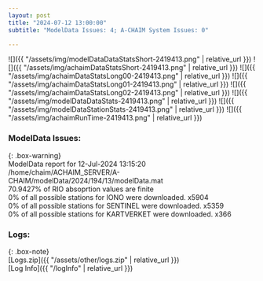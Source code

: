 ```yaml
---
layout: post
title: "2024-07-12 13:00:00"
subtitle: "ModelData Issues: 4; A-CHAIM System Issues: 0"

---
```


![]({{ "/assets/img/modelDataDataStatsShort-2419413.png" | relative_url }})
![]({{ "/assets/img/achaimDataStatsShort-2419413.png" | relative_url }})
![]({{ "/assets/img/achaimDataStatsLong00-2419413.png" | relative_url }})
![]({{ "/assets/img/achaimDataStatsLong01-2419413.png" | relative_url }})
![]({{ "/assets/img/achaimDataStatsLong02-2419413.png" | relative_url }})
![]({{ "/assets/img/modelDataDataStats-2419413.png" | relative_url }})
![]({{ "/assets/img/modelDataStationStats-2419413.png" | relative_url }})
![]({{ "/assets/img/achaimRunTime-2419413.png" | relative_url }})


### ModelData Issues:  
  
{: .box-warning}  
 ModelData report for 12-Jul-2024 13:15:20   
 /home/chaim/ACHAIM_SERVER/A-CHAIM/modelData/2024/194/13/modelData.mat   
 70.9427% of RIO absoprtion values are finite   
 0% of all possible stations for IONO were downloaded. x5904   
 0% of all possible stations for SENTINEL were downloaded. x5359   
 0% of all possible stations for KARTVERKET were downloaded. x366   
  


### Logs:  
  
{: .box-note}  
[Logs.zip]({{ "/assets/other/logs.zip" | relative_url }})  
[Log Info]({{ "/logInfo" | relative_url }})  
